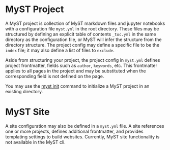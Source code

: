 # MyST Project

A MyST project is collection of MyST markdown files and jupyter notebooks with a configuration file `myst.yml` in the root directory. These files may be structured by defining an explicit table of contents `_toc.yml` in the same directory as the configuration file, or MyST will infer the structure from the directory structure. The project config may define a specific file to be the `index` file; it may also define a list of files to `exclude`.

Aside from structuring your project, the project config in `myst.yml` defines project frontmatter, fields such as `author`, `keywords`, etc. This frontmatter applies to all pages in the project and may be substituted when the corresponding field is not defined on the page.

You may use the [myst init](#myst-init) command to initialize a MyST project in an existing directory.

# MyST Site

A site configuration may also be defined in a `myst.yml` file. A site references one or more projects, defines additional frontmatter, and provides templating settings to build websites. Currently, MyST site functionality is not available in the MyST cli.
